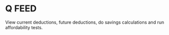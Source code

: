 ﻿# Q FEED

View current deductions, future deductions, do savings calculations and run affordability tests.
